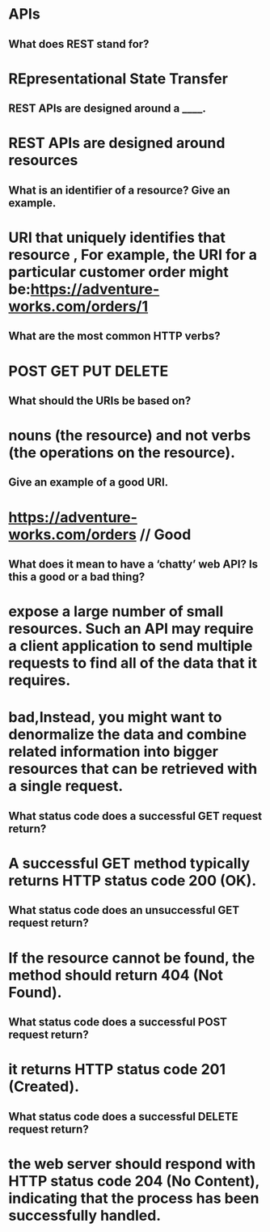 # APIs

## What does REST stand for?

# REpresentational State Transfer
## REST APIs are designed around a ____.

# REST APIs are designed around resources
## What is an identifier of a resource? Give an example.

# URI that uniquely identifies that resource , For example, the URI for a particular customer order might be:https://adventure-works.com/orders/1

## What are the most common HTTP verbs?

# POST	GET	PUT	DELETE
## What should the URIs be based on?

# nouns (the resource) and not verbs (the operations on the resource).
## Give an example of a good URI.

# https://adventure-works.com/orders // Good
## What does it mean to have a ‘chatty’ web API? Is this a good or a bad thing?

# expose a large number of small resources. Such an API may require a client application to send multiple requests to find all of the data that it requires.
# bad,Instead, you might want to denormalize the data and combine related information into bigger resources that can be retrieved with a single request.
## What status code does a successful GET request return?

# A successful GET method typically returns HTTP status code 200 (OK).
## What status code does an unsuccessful GET request return?

# If the resource cannot be found, the method should return 404 (Not Found).
## What status code does a successful POST request return?

# it returns HTTP status code 201 (Created).
## What status code does a successful DELETE request return?

# the web server should respond with HTTP status code 204 (No Content), indicating that the process has been successfully handled.
